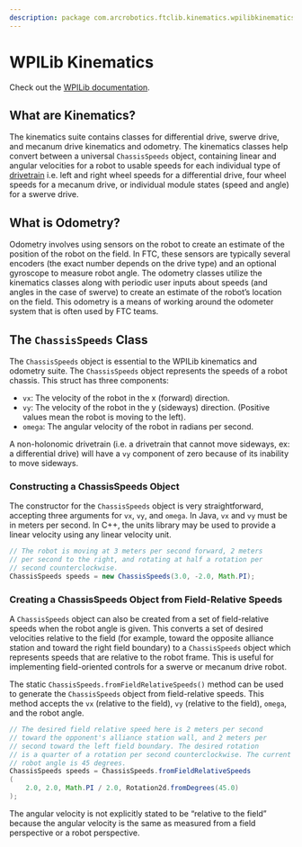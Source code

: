```yaml
---
description: package com.arcrobotics.ftclib.kinematics.wpilibkinematics
---
```


# WPILib Kinematics

Check out the [WPILib documentation](https://docs.wpilib.org/en/latest/docs/software/kinematics-and-odometry/index.html).

## What are Kinematics?

The kinematics suite contains classes for differential drive, swerve drive, and mecanum drive kinematics and odometry. The kinematics classes help convert between a universal `ChassisSpeeds` object, containing linear and angular velocities for a robot to usable speeds for each individual type of [drivetrain](../../features/drivebases.md) i.e. left and right wheel speeds for a differential drive, four wheel speeds for a mecanum drive, or individual module states \(speed and angle\) for a swerve drive.

## What is Odometry?

Odometry involves using sensors on the robot to create an estimate of the position of the robot on the field. In FTC, these sensors are typically several encoders \(the exact number depends on the drive type\) and an optional gyroscope to measure robot angle. The odometry classes utilize the kinematics classes along with periodic user inputs about speeds \(and angles in the case of swerve\) to create an estimate of the robot’s location on the field. This odometry is a means of working around the odometer system that is often used by FTC teams.

## The `ChassisSpeeds` Class

The `ChassisSpeeds` object is essential to the WPILib kinematics and odometry suite. The `ChassisSpeeds` object represents the speeds of a robot chassis. This struct has three components:

* `vx`: The velocity of the robot in the x \(forward\) direction.
* `vy`: The velocity of the robot in the y \(sideways\) direction. \(Positive values mean the robot is moving to the left\).
* `omega`: The angular velocity of the robot in radians per second.

A non-holonomic drivetrain \(i.e. a drivetrain that cannot move sideways, ex: a differential drive\) will have a `vy` component of zero because of its inability to move sideways.

### Constructing a ChassisSpeeds Object

The constructor for the `ChassisSpeeds` object is very straightforward, accepting three arguments for `vx`, `vy`, and `omega`. In Java, `vx` and `vy` must be in meters per second. In C++, the units library may be used to provide a linear velocity using any linear velocity unit.

```java
// The robot is moving at 3 meters per second forward, 2 meters
// per second to the right, and rotating at half a rotation per
// second counterclockwise.
ChassisSpeeds speeds = new ChassisSpeeds(3.0, -2.0, Math.PI);
```

### Creating a ChassisSpeeds Object from Field-Relative Speeds

A `ChassisSpeeds` object can also be created from a set of field-relative speeds when the robot angle is given. This converts a set of desired velocities relative to the field \(for example, toward the opposite alliance station and toward the right field boundary\) to a `ChassisSpeeds` object which represents speeds that are relative to the robot frame. This is useful for implementing field-oriented controls for a swerve or mecanum drive robot.

 The static `ChassisSpeeds.fromFieldRelativeSpeeds()` method can be used to generate the `ChassisSpeeds` object from field-relative speeds. This method accepts the `vx` \(relative to the field\), `vy` \(relative to the field\), `omega`, and the robot angle.

```java
// The desired field relative speed here is 2 meters per second
// toward the opponent's alliance station wall, and 2 meters per
// second toward the left field boundary. The desired rotation
// is a quarter of a rotation per second counterclockwise. The current
// robot angle is 45 degrees.
ChassisSpeeds speeds = ChassisSpeeds.fromFieldRelativeSpeeds
(
    2.0, 2.0, Math.PI / 2.0, Rotation2d.fromDegrees(45.0)
);
```

The angular velocity is not explicitly stated to be “relative to the field” because the angular velocity is the same as measured from a field perspective or a robot perspective.

